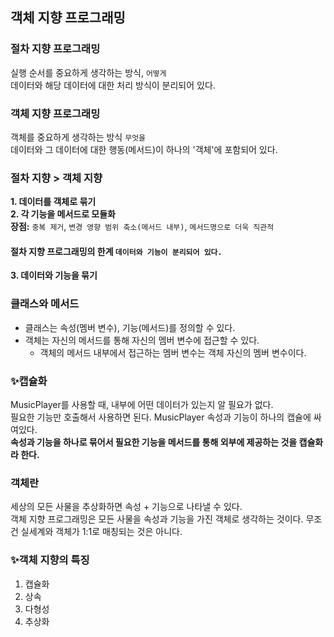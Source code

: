 ## 객체 지향 프로그래밍

### 절차 지향 프로그래밍
실행 순서를 중요하게 생각하는 방식, ``어떻게``   
데이터와 해당 데이터에 대한 처리 방식이 분리되어 있다.

### 객체 지향 프로그래밍
객체를 중요하게 생각하는 방식 ``무엇을``   
데이터와 그 데이터에 대한 행동(메서드)이 하나의 '객체'에 포함되어 있다.

### 절차 지향 > 객체 지향
**1. 데이터를 객체로 묶기**   
**2. 각 기능을 메서드로 모듈화**   
**장점:** ``중복 제거``, ``변경 영향 범위 축소(메서드 내부)``, ``메서드명으로 더욱 직관적``

#### 절차 지향 프로그래밍의 한계 ``데이터와 기능이 분리되어 있다.``   
**3. 데이터와 기능을 묶기**

### 클래스와 메서드
- 클래스는 속성(멤버 변수), 기능(메서드)를 정의할 수 있다.
- 객체는 자신의 메서드를 통해 자신의 멤버 변수에 접근할 수 있다.
  - 객체의 메서드 내부에서 접근하는 멤버 변수는 객체 자신의 멤버 변수이다.

### ✨캡슐화
MusicPlayer를 사용할 때, 내부에 어떤 데이터가 있는지 알 필요가 없다.   
필요한 기능만 호출해서 사용하면 된다.
MusicPlayer 속성과 기능이 하나의 캡슐에 싸여있다.   
**속성과 기능을 하나로 묶어서 필요한 기능을 메서드를 통해 외부에 제공하는 것을 캡슐화라 한다.**

### 객체란
세상의 모든 사물을 추상화하면 속성 + 기능으로 나타낼 수 있다.   
객체 지향 프로그래밍은 모든 사물을 속성과 기능을 가진 객체로 생각하는 것이다.
무조건 실세계와 객체가 1:1로 매칭되는 것은 아니다.

### ✨객체 지향의 특징
1. 캡슐화
2. 상속
3. 다형성
4. 추상화
